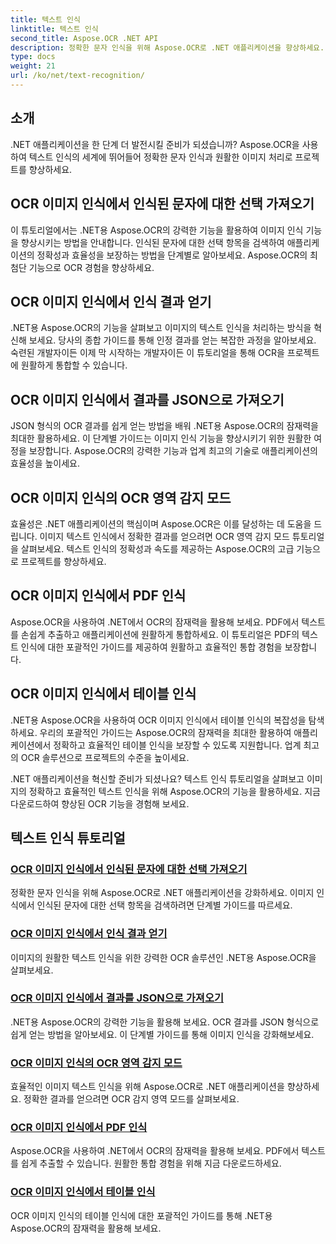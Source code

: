 ```yaml
---
title: 텍스트 인식
linktitle: 텍스트 인식
second_title: Aspose.OCR .NET API
description: 정확한 문자 인식을 위해 Aspose.OCR로 .NET 애플리케이션을 향상하세요. OCR 이미지 인식에서 선택 항목, 결과 및 JSON 형식을 얻는 방법에 대한 튜토리얼을 찾아보세요.
type: docs
weight: 21
url: /ko/net/text-recognition/
---
```

## 소개

.NET 애플리케이션을 한 단계 더 발전시킬 준비가 되셨습니까? Aspose.OCR을 사용하여 텍스트 인식의 세계에 뛰어들어 정확한 문자 인식과 원활한 이미지 처리로 프로젝트를 향상하세요.

## OCR 이미지 인식에서 인식된 문자에 대한 선택 가져오기

이 튜토리얼에서는 .NET용 Aspose.OCR의 강력한 기능을 활용하여 이미지 인식 기능을 향상시키는 방법을 안내합니다. 인식된 문자에 대한 선택 항목을 검색하여 애플리케이션의 정확성과 효율성을 보장하는 방법을 단계별로 알아보세요. Aspose.OCR의 최첨단 기능으로 OCR 경험을 향상하세요.

## OCR 이미지 인식에서 인식 결과 얻기

.NET용 Aspose.OCR의 기능을 살펴보고 이미지의 텍스트 인식을 처리하는 방식을 혁신해 보세요. 당사의 종합 가이드를 통해 인정 결과를 얻는 복잡한 과정을 알아보세요. 숙련된 개발자이든 이제 막 시작하는 개발자이든 이 튜토리얼을 통해 OCR을 프로젝트에 원활하게 통합할 수 있습니다.

## OCR 이미지 인식에서 결과를 JSON으로 가져오기

JSON 형식의 OCR 결과를 쉽게 얻는 방법을 배워 .NET용 Aspose.OCR의 잠재력을 최대한 활용하세요. 이 단계별 가이드는 이미지 인식 기능을 향상시키기 위한 원활한 여정을 보장합니다. Aspose.OCR의 강력한 기능과 업계 최고의 기술로 애플리케이션의 효율성을 높이세요.

## OCR 이미지 인식의 OCR 영역 감지 모드

효율성은 .NET 애플리케이션의 핵심이며 Aspose.OCR은 이를 달성하는 데 도움을 드립니다. 이미지 텍스트 인식에서 정확한 결과를 얻으려면 OCR 영역 감지 모드 튜토리얼을 살펴보세요. 텍스트 인식의 정확성과 속도를 제공하는 Aspose.OCR의 고급 기능으로 프로젝트를 향상하세요.

## OCR 이미지 인식에서 PDF 인식

Aspose.OCR을 사용하여 .NET에서 OCR의 잠재력을 활용해 보세요. PDF에서 텍스트를 손쉽게 추출하고 애플리케이션에 원활하게 통합하세요. 이 튜토리얼은 PDF의 텍스트 인식에 대한 포괄적인 가이드를 제공하여 원활하고 효율적인 통합 경험을 보장합니다.

## OCR 이미지 인식에서 테이블 인식

.NET용 Aspose.OCR을 사용하여 OCR 이미지 인식에서 테이블 인식의 복잡성을 탐색하세요. 우리의 포괄적인 가이드는 Aspose.OCR의 잠재력을 최대한 활용하여 애플리케이션에서 정확하고 효율적인 테이블 인식을 보장할 수 있도록 지원합니다. 업계 최고의 OCR 솔루션으로 프로젝트의 수준을 높이세요.

.NET 애플리케이션을 혁신할 준비가 되셨나요? 텍스트 인식 튜토리얼을 살펴보고 이미지의 정확하고 효율적인 텍스트 인식을 위해 Aspose.OCR의 기능을 활용하세요. 지금 다운로드하여 향상된 OCR 기능을 경험해 보세요.
## 텍스트 인식 튜토리얼
### [OCR 이미지 인식에서 인식된 문자에 대한 선택 가져오기](./get-choices-for-recognized-characters/)
정확한 문자 인식을 위해 Aspose.OCR로 .NET 애플리케이션을 강화하세요. 이미지 인식에서 인식된 문자에 대한 선택 항목을 검색하려면 단계별 가이드를 따르세요.
### [OCR 이미지 인식에서 인식 결과 얻기](./get-recognition-result/)
이미지의 원활한 텍스트 인식을 위한 강력한 OCR 솔루션인 .NET용 Aspose.OCR을 살펴보세요.
### [OCR 이미지 인식에서 결과를 JSON으로 가져오기](./get-result-as-json/)
.NET용 Aspose.OCR의 강력한 기능을 활용해 보세요. OCR 결과를 JSON 형식으로 쉽게 얻는 방법을 알아보세요. 이 단계별 가이드를 통해 이미지 인식을 강화해보세요.
### [OCR 이미지 인식의 OCR 영역 감지 모드](./ocr-detect-areas-mode/)
효율적인 이미지 텍스트 인식을 위해 Aspose.OCR로 .NET 애플리케이션을 향상하세요. 정확한 결과를 얻으려면 OCR 감지 영역 모드를 살펴보세요.
### [OCR 이미지 인식에서 PDF 인식](./recognize-pdf/)
Aspose.OCR을 사용하여 .NET에서 OCR의 잠재력을 활용해 보세요. PDF에서 텍스트를 쉽게 추출할 수 있습니다. 원활한 통합 경험을 위해 지금 다운로드하세요.
### [OCR 이미지 인식에서 테이블 인식](./recognize-table/)
OCR 이미지 인식의 테이블 인식에 대한 포괄적인 가이드를 통해 .NET용 Aspose.OCR의 잠재력을 활용해 보세요.